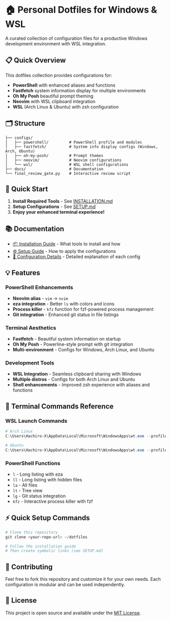 # 🏠 Personal Dotfiles for Windows & WSL

A curated collection of configuration files for a productive Windows development environment with WSL integration.

## 📋 Quick Overview

This dotfiles collection provides configurations for:
- **PowerShell** with enhanced aliases and functions
- **Fastfetch** system information display for multiple environments
- **Oh My Posh** beautiful prompt theming
- **Neovim** with WSL clipboard integration
- **WSL** (Arch Linux & Ubuntu) with zsh configuration

## 🗂️ Structure

```
├── configs/
│   ├── powershell/         # PowerShell profile and modules
│   ├── fastfetch/          # System info display configs (Windows, Arch, Ubuntu)
│   ├── oh-my-posh/         # Prompt themes
│   ├── neovim/             # Neovim configurations
│   └── wsl/                # WSL shell configurations
├── docs/                   # Documentation
└── final_review_gate.py    # Interactive review script
```

## 🚀 Quick Start

1. **Install Required Tools** - See [INSTALLATION.md](docs/INSTALLATION.md)
2. **Setup Configurations** - See [SETUP.md](docs/SETUP.md)
3. **Enjoy your enhanced terminal experience!**

## 📚 Documentation

- [📦 Installation Guide](docs/INSTALLATION.md) - What tools to install and how
- [⚙️ Setup Guide](docs/SETUP.md) - How to apply the configurations
- [🔧 Configuration Details](docs/README.md) - Detailed explanation of each config

## 💡 Features

### PowerShell Enhancements
- **Neovim alias** - `vim` → `nvim`
- **eza integration** - Better `ls` with colors and icons
- **Process killer** - `kfz` function for fzf-powered process management
- **Git integration** - Enhanced git status in file listings

### Terminal Aesthetics
- **Fastfetch** - Beautiful system information on startup
- **Oh My Posh** - Powerline-style prompt with git integration
- **Multi-environment** - Configs for Windows, Arch Linux, and Ubuntu

### Development Tools
- **WSL Integration** - Seamless clipboard sharing with Windows
- **Multiple distros** - Configs for both Arch Linux and Ubuntu
- **Shell enhancements** - Improved zsh experience with aliases and functions

## 🎯 Terminal Commands Reference

### WSL Launch Commands
```powershell
# Arch Linux
C:\Users\Hachiro-X\AppData\Local\Microsoft\WindowsApps\wt.exe --profile "archlinux"

# Ubuntu
C:\Users\Hachiro-X\AppData\Local\Microsoft\WindowsApps\wt.exe --profile "ubuntu"
```

### PowerShell Functions
- `l` - Long listing with eza
- `ll` - Long listing with hidden files
- `la` - All files
- `lt` - Tree view
- `lg` - Git status integration
- `kfz` - Interactive process killer with fzf

## ⚡ Quick Setup Commands

```powershell
# Clone this repository
git clone <your-repo-url> ~/dotfiles

# Follow the installation guide
# Then create symbolic links (see SETUP.md)
```

## 🤝 Contributing

Feel free to fork this repository and customize it for your own needs. Each configuration is modular and can be used independently.

## 📝 License

This project is open source and available under the [MIT License](LICENSE).
